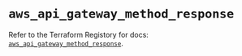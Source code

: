 # `aws_api_gateway_method_response`

Refer to the Terraform Registory for docs: [`aws_api_gateway_method_response`](https://registry.terraform.io/providers/hashicorp/aws/4.63.0/docs/resources/api_gateway_method_response).
